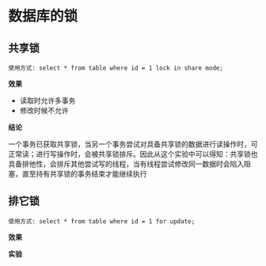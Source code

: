 # 数据库的锁
 ## 共享锁
 ```
 使用方式: select * from table where id = 1 lock in share mode;
 ```
 **效果**
 -  读取时允许多事务
 -  修改时候不允许
 
 **结论**
 
 一个事务已获取共享锁，当另一个事务尝试对具备共享锁的数据进行读操作时，可正常读；进行写操作时，会被共享锁排斥。因此从这个实验中可以得知：共享锁也具备排他性，会排斥其他尝试写的线程，当有线程尝试修改同一数据时会陷入阻塞，直至持有共享锁的事务结束才能继续执行

 ## 排它锁
 ```
 使用方式: select * from table where id = 1 for update; 
 ```
 **效果**


 **实验**


